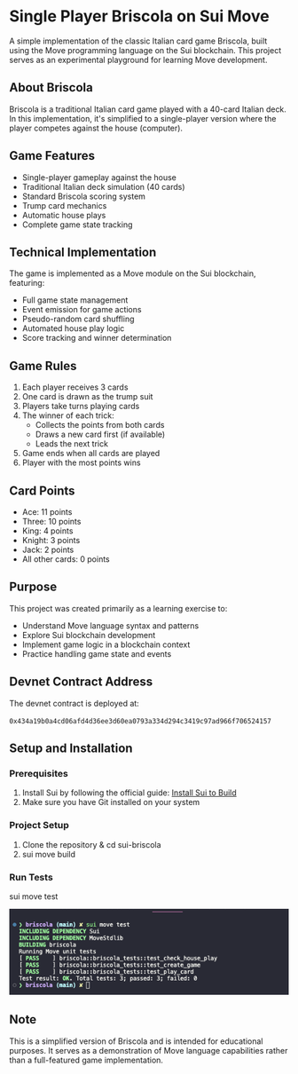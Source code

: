 # Single Player Briscola on Sui Move

A simple implementation of the classic Italian card game Briscola, built using the Move programming language on the Sui blockchain. This project serves as an experimental playground for learning Move development.

## About Briscola

Briscola is a traditional Italian card game played with a 40-card Italian deck. In this implementation, it's simplified to a single-player version where the player competes against the house (computer).

## Game Features

- Single-player gameplay against the house
- Traditional Italian deck simulation (40 cards)
- Standard Briscola scoring system
- Trump card mechanics
- Automatic house plays
- Complete game state tracking

## Technical Implementation

The game is implemented as a Move module on the Sui blockchain, featuring:

- Full game state management
- Event emission for game actions
- Pseudo-random card shuffling
- Automated house play logic
- Score tracking and winner determination

## Game Rules

1. Each player receives 3 cards
2. One card is drawn as the trump suit
3. Players take turns playing cards
4. The winner of each trick:
   - Collects the points from both cards
   - Draws a new card first (if available)
   - Leads the next trick
5. Game ends when all cards are played
6. Player with the most points wins

## Card Points

- Ace: 11 points
- Three: 10 points
- King: 4 points
- Knight: 3 points
- Jack: 2 points
- All other cards: 0 points

## Purpose

This project was created primarily as a learning exercise to:

- Understand Move language syntax and patterns
- Explore Sui blockchain development
- Implement game logic in a blockchain context
- Practice handling game state and events

## Devnet Contract Address

The devnet contract is deployed at:

`0x434a19b0a4cd06afd4d36ee3d60ea0793a334d294c3419c97ad966f706524157`

## Setup and Installation

### Prerequisites

1. Install Sui by following the official guide: [Install Sui to Build](https://docs.sui.io/guides/developer/getting-started/sui-install)
2. Make sure you have Git installed on your system

### Project Setup

1. Clone the repository & cd sui-briscola
2. sui move build

### Run Tests

sui move test

![Run Tests Screenshot](screenshots/tests.png)

## Note

This is a simplified version of Briscola and is intended for educational purposes. It serves as a demonstration of Move language capabilities rather than a full-featured game implementation.

